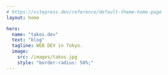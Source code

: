 ```yaml
---
# https://vitepress.dev/reference/default-theme-home-page
layout: home

hero:
  name: "takos.dev"
  text: "blog"
  tagline: WEB DEV in Tokyo.
  image:
    src: /images/takos.jpg
    style: "border-radius: 50%;"
---
```


<script lang="ts" setup> 
import HomeBottom from ".vitepress/theme/components/HomeBottom.vue";
</script>

<HomeBottom />
